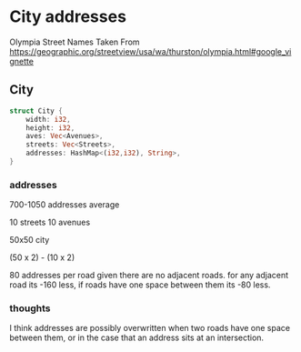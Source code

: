 # City addresses

Olympia Street Names Taken From
https://geographic.org/streetview/usa/wa/thurston/olympia.html#google_vignette


## City

```rust
struct City {
    width: i32,
    height: i32,
    aves: Vec<Avenues>,
    streets: Vec<Streets>,
    addresses: HashMap<(i32,i32), String>,
}
```


### addresses

700-1050 addresses average

10 streets 10 avenues

50x50 city

(50 x 2) - (10 x 2) 

80 addresses per road given there are no adjacent roads.
for any adjacent road its -160 less, if roads have one space between them its -80 less.

### thoughts

I think addresses are possibly overwritten when two roads have one space between them, or in the case
that an address sits at an intersection.


